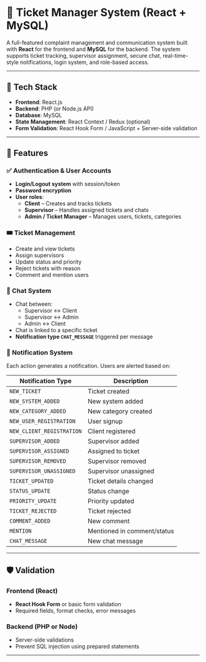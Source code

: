 # 🎫 Ticket Manager System (React + MySQL)

A full-featured complaint management and communication system built with **React** for the frontend and **MySQL** for the backend. The system supports ticket tracking, supervisor assignment, secure chat, real-time-style notifications, login system, and role-based access.

---

## 🧩 Tech Stack

- **Frontend**: React.js
- **Backend**: PHP (or Node.js API)
- **Database**: MySQL
- **State Management**: React Context / Redux (optional)
- **Form Validation**: React Hook Form / JavaScript + Server-side validation

---

## 🚀 Features

### ✅ Authentication & User Accounts
- **Login/Logout system** with session/token
- **Password encryption**
- **User roles**:
  - **Client** – Creates and tracks tickets
  - **Supervisor** – Handles assigned tickets and chats
  - **Admin / Ticket Manager** – Manages users, tickets, categories

### 🎟️ Ticket Management
- Create and view tickets
- Assign supervisors
- Update status and priority
- Reject tickets with reason
- Comment and mention users

### 💬 Chat System
- Chat between:
  - Supervisor ↔ Client
  - Supervisor ↔ Admin
  - Admin ↔ Client
- Chat is linked to a specific ticket
- **Notification type `CHAT_MESSAGE`** triggered per message

### 🔔 Notification System
Each action generates a notification. Users are alerted based on:

| Notification Type         | Description |
|---------------------------|-------------|
| `NEW_TICKET`              | Ticket created |
| `NEW_SYSTEM_ADDED`        | New system added |
| `NEW_CATEGORY_ADDED`      | New category created |
| `NEW_USER_REGISTRATION`   | User signup |
| `NEW_CLIENT_REGISTRATION` | Client registered |
| `SUPERVISOR_ADDED`        | Supervisor added |
| `SUPERVISOR_ASSIGNED`     | Assigned to ticket |
| `SUPERVISOR_REMOVED`      | Supervisor removed |
| `SUPERVISOR_UNASSIGNED`   | Supervisor unassigned |
| `TICKET_UPDATED`          | Ticket details changed |
| `STATUS_UPDATE`           | Status change |
| `PRIORITY_UPDATE`         | Priority updated |
| `TICKET_REJECTED`         | Ticket rejected |
| `COMMENT_ADDED`           | New comment |
| `MENTION`                 | Mentioned in comment/status |
| `CHAT_MESSAGE`            | New chat message |

---

## 🛡️ Validation

### Frontend (React)
- **React Hook Form** or basic form validation
- Required fields, format checks, error messages

### Backend (PHP or Node)
- Server-side validations
- Prevent SQL injection using prepared statements

---

 
